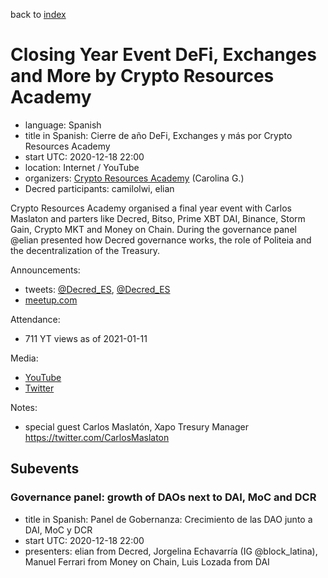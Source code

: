 back to [index](index.md)

# Closing Year Event DeFi, Exchanges and More by Crypto Resources Academy

- language: Spanish
- title in Spanish: Cierre de año DeFi, Exchanges y más por Crypto Resources Academy
- start UTC: 2020-12-18 22:00
- location: Internet / YouTube
- organizers: [Crypto Resources Academy](https://twitter.com/cr_academia_) (Carolina G.)
- Decred participants: camilolwi, elian

Crypto Resources Academy organised a final year event with Carlos Maslaton and parters like Decred, Bitso, Prime XBT DAI, Binance, Storm Gain, Crypto MKT and Money on Chain. During the governance panel @elian presented how Decred governance works, the role of Politeia and the decentralization of the Treasury.

Announcements:

- tweets: [@Decred_ES](https://twitter.com/Decred_ES/status/1339644314373206016), [@Decred_ES](https://twitter.com/Decred_ES/status/1339644288456638467)
- [meetup.com](https://www.meetup.com/es/Crypto-Resources/events/275173639)

Attendance:

- 711 YT views as of 2021-01-11

Media:

- [YouTube](https://www.youtube.com/watch?v=OotU-2Yhg1I)
- [Twitter](https://twitter.com/Decred_ES/status/1340056815116165121)

Notes:

- special guest Carlos Maslatón, Xapo Tresury Manager https://twitter.com/CarlosMaslaton

## Subevents

### Governance panel: growth of DAOs next to DAI, MoC and DCR

- title in Spanish: Panel de Gobernanza: Crecimiento de las DAO junto a DAI, MoC y DCR
- start UTC: 2020-12-18 22:00
- presenters: elian from Decred, Jorgelina Echavarría (IG @block_latina), Manuel Ferrari from Money on Chain, Luis Lozada from DAI

